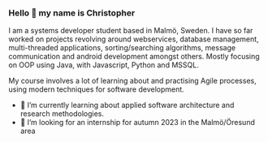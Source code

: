 ### Hello 👋 my name is Christopher

I am a systems developer student based in Malmö, Sweden. I have so far worked on projects revolving around webservices, database management, multi-threaded applications, sorting/searching algorithms, message communication and android development amongst others. Mostly focusing on OOP using Java, with Javascript, Python and MSSQL.

My course involves a lot of learning about and practising Agile processes, using modern techniques for software development.

- 🌱 I’m currently learning about applied software architecture and research methodologies.
- 👯 I’m looking for an internship for autumn 2023 in the Malmö/Öresund area

<!--
**krilleellerstoffe/krilleellerstoffe** is a ✨ _special_ ✨ repository because its `README.md` (this file) appears on your GitHub profile.

Here are some ideas to get you started:

- 🔭 I’m currently working on ...
- 🌱 I’m currently learning about ... 
- 👯 I’m looking to collaborate on ...
- 🤔 I’m looking for help with ...
- 💬 Ask me about ...
- 📫 How to reach me: ...
- 😄 Pronouns: ...
- ⚡ Fun fact: ...

# 📊 GitHub Stats :
![](https://github-readme-stats.vercel.app/api?username=krilleellerstoffe&theme=vue-dark&hide_border=true&include_all_commits=true&count_private=true)<br/>
![](https://github-readme-streak-stats.herokuapp.com/?user=krilleellerstoffe&theme=vue-dark&hide_border=true)<br/>
![](https://github-readme-stats.vercel.app/api/top-langs/?username=krilleellerstoffe&theme=vue-dark&hide_border=true&include_all_commits=true&count_private=true&layout=compact)
-->
